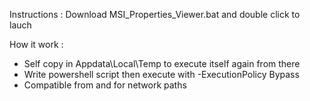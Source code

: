 Instructions :
Download MSI_Properties_Viewer.bat and double click to lauch

How it work :
- Self copy in Appdata\Local\Temp to execute itself again from there
- Write powershell script then execute with -ExecutionPolicy Bypass
- Compatible from and for network paths
